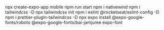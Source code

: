 npx create-expo-app mobile
npm run start 
npm i nativewind
npm i tailwindcss -D
npx tailwindcss init
npm i eslint @rocketseat/eslint-config -D
npm i prettier-plugin-tailwindcss -D 
npx expo install @expo-google-fonts/roboto @expo-google-fonts/bai-jamjuree expo-font